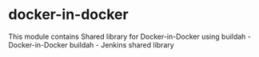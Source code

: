 # docker-in-docker
This module contains Shared library for Docker-in-Docker using buildah - Docker-in-Docker buildah - Jenkins shared library
